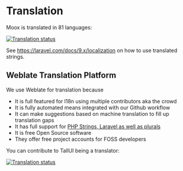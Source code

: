 # Translation

Moox is translated in 81 languages:

<a href="https://hosted.weblate.org/engage/moox/">
<img src="https://hosted.weblate.org/widgets/moox/-/multi-auto.svg" alt="Translation status" />
</a>

See https://laravel.com/docs/9.x/localization on how to use translated strings.

## Weblate Translation Platform

We use Weblate for translation because

-   It is full featured for l18n using multiple contributors aka the crowd
-   It is fully automated means integrated with our Github workflow
-   It can make suggestions based on machine translation to fill up translation gaps
-   It has full support for [PHP Strings, Laravel as well as plurals](https://docs.weblate.org/en/latest/formats.html#php)
-   It is free Open Source software
-   They offer free project accounts for FOSS developers

You can contribute to TallUI being a translator:

<a href="https://hosted.weblate.org/engage/moox/">
<img src="https://hosted.weblate.org/widgets/moox/-/open-graph.png" alt="Translation status" />
</a>
